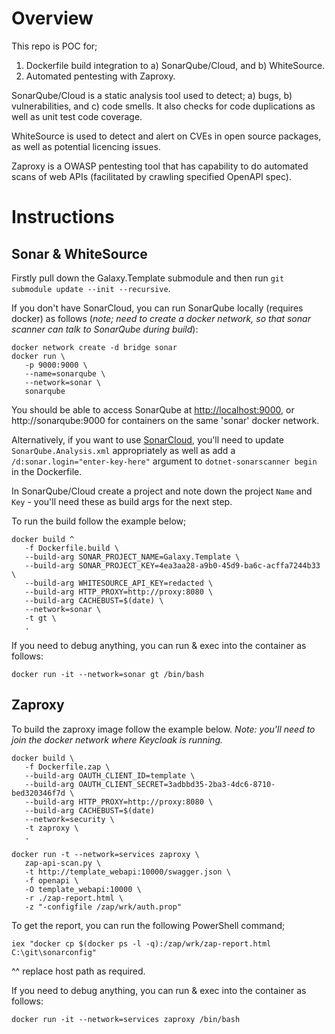 # Overview

This repo is POC for;
1. Dockerfile build integration to a) SonarQube/Cloud, and b) WhiteSource.
2. Automated pentesting with Zaproxy.

SonarQube/Cloud is a static analysis tool used to detect; a) bugs, b) vulnerabilities, and c) code smells. It also checks for code duplications as well as unit test code coverage.

WhiteSource is used to detect and alert on CVEs in open source packages, as well as potential licencing issues.

Zaproxy is a OWASP pentesting tool that has capability to do automated scans of web APIs (facilitated by crawling specified OpenAPI spec).

# Instructions

## Sonar & WhiteSource

Firstly pull down the Galaxy.Template submodule and then run `git submodule update --init --recursive`.

If you don't have SonarCloud, you can run SonarQube locally (requires docker) as follows (*note; need to create a docker network, so that sonar scanner can talk to SonarQube during build*):
```
docker network create -d bridge sonar
docker run \
   -p 9000:9000 \
   --name=sonarqube \
   --network=sonar \
   sonarqube
```

You should be able to access SonarQube at [http://localhost:9000](http://localhost:9000), or http://sonarqube:9000 for containers on the same 'sonar' docker network.

Alternatively, if you want to use [SonarCloud](http://sonarcloud.io), you'll need to update `SonarQube.Analysis.xml` appropriately as well as add a `/d:sonar.login="enter-key-here"` argument to `dotnet-sonarscanner begin` in the Dockerfile.

In SonarQube/Cloud create a project and note down the project `Name` and `Key` - you'll need these as build args for the next step.

To run the build follow the example below;
```
docker build ^
   -f Dockerfile.build \
   --build-arg SONAR_PROJECT_NAME=Galaxy.Template \
   --build-arg SONAR_PROJECT_KEY=4ea3aa28-a9b0-45d9-ba6c-acffa7244b33 \
   --build-arg WHITESOURCE_API_KEY=redacted \
   --build-arg HTTP_PROXY=http://proxy:8080 \
   --build-arg CACHEBUST=$(date) \
   --network=sonar \
   -t gt \
   .
```

If you need to debug anything, you can run & exec into the container as follows:
```
docker run -it --network=sonar gt /bin/bash
```

## Zaproxy

To build the zaproxy image follow the example below. *Note: you'll need to join the docker network where Keycloak is running.*
```
docker build \
   -f Dockerfile.zap \
   --build-arg OAUTH_CLIENT_ID=template \
   --build-arg OAUTH_CLIENT_SECRET=3adbbd35-2ba3-4dc6-8710-bed320346f7d \
   --build-arg HTTP_PROXY=http://proxy:8080 \
   --build-arg CACHEBUST=$(date)
   --network=security \
   -t zaproxy \
   .
```
```
docker run -t --network=services zaproxy \
   zap-api-scan.py \
   -t http://template_webapi:10000/swagger.json \
   -f openapi \
   -O template_webapi:10000 \
   -r ./zap-report.html \
   -z "-configfile /zap/wrk/auth.prop"
```

To get the report, you can run the following PowerShell command;

```
iex "docker cp $(docker ps -l -q):/zap/wrk/zap-report.html C:\git\sonarconfig"
```
^^ replace host path as required.

If you need to debug anything, you can run & exec into the container as follows:
```
docker run -it --network=services zaproxy /bin/bash
```
